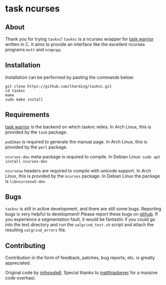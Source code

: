 task ncurses
===================

About
-----

Thank you for trying `tasknc`!
`tasknc` is a ncurses wrapper for [task warrior](http://taskwarrior.org/projects/show/taskwarrior) written in C.
It aims to provide an interface like the excellent ncurses programs `mutt` and `ncmpcpp`.

Installation
------------

Installation can be performed by pasting the commands below:

    git clone https://github.com/lharding/tasknc.git
    cd tasknc
    make
    sudo make install

Requirements
------------

[task warrior](http://taskwarrior.org/projects/show/taskwarrior) is the backend on which tasknc relies.  In Arch Linux, this is provided by the `task` package.

`pod2man` is required to generate the manual page.  In Arch Linux, this is provided by the `perl` package.

`ncurses-dev` meta-package is required to compile. In Debian Linux: `sudo apt install ncurses-dev`

`ncursesw` headers are required to compile with unicode support.  In Arch Linux, this is provided by the `ncurses` package. In Debian Linux the package is `libncursesw5-dev`

Bugs
----
`tasknc` is still in active development, and there are still some bugs.
Reporting bugs is very helpful to development!
Please report these bugs on [github](https://github.com/lharding/tasknc/issues?page=1&state=open).
If you experience a segmentation fault, it would be fantastic if you could go into the test directory and run the `valgrind_test.sh` script and attach the resulting `valgrind_errors` file.

Contributing
------------
Contribution in the form of feedback, patches, bug reports, etc. is greatly appreciated.

Original code by [mjheagle8](https://github.com/mjheagle8). Special thanks to [matthiasbeyer](https://github.com/matthiasbeyer) for a massive code overhaul.
